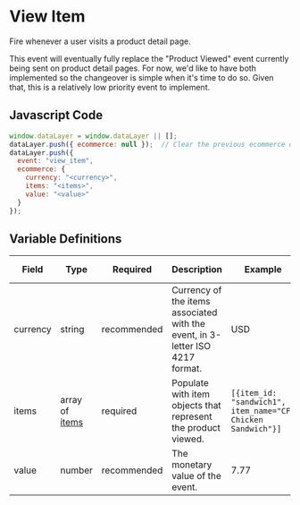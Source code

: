 # View Item

Fire whenever a user visits a product detail page.

This event will eventually fully replace the "Product Viewed" event currently being sent on product detail pages. For now, we'd like to have both implemented so the changeover is simple when it's time to do so. Given that, this is a relatively low priority event to implement.

## Javascript Code

```js
window.dataLayer = window.dataLayer || [];
dataLayer.push({ ecommerce: null });  // Clear the previous ecommerce object.
dataLayer.push({
  event: "view_item",
  ecommerce: {
    currency: "<currency>",
    items: "<items>",
    value: "<value>"
  }
});
```

## Variable Definitions

|Field|Type|Required|Description|Example|Pattern|Min Length|Max Length|Minimum|Maximum|Multiple Of|
| --- | --- | --- | --- | --- | --- | --- | --- | --- | --- | --- |
|currency|string|recommended|Currency of the items associated with the event, in 3-letter ISO 4217 format.|USD|^[A-Z]{3}$|3|3|
|items|array of [items](/schemas/item.md)|required|Populate with item objects that represent the product viewed.|`[{item_id: "sandwich1", item_name="CFA Chicken Sandwich"}]`
|value|number|recommended|The monetary value of the event.|7.77|^\d\.\d\d$|||0.00|
